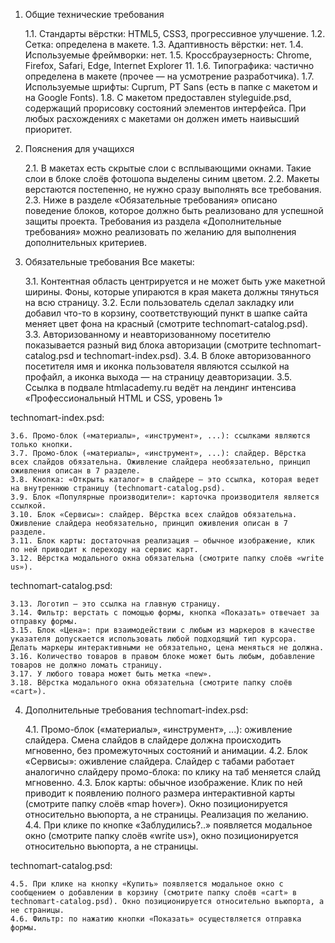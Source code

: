 1. Общие технические требования

    1.1. Стандарты вёрстки: HTML5, CSS3, прогрессивное улучшение.
    1.2. Сетка: определена в макете.
    1.3. Адаптивность вёрстки: нет.
    1.4. Используемые фреймворки: нет.
    1.5. Кроссбраузерность: Chrome, Firefox, Safari, Edge, Internet Explorer 11.
    1.6. Типографика: частично определена в макете (прочее — на усмотрение разработчика).
    1.7. Используемые шрифты: Cuprum, PT Sans (есть в папке с макетом и на Google Fonts).
    1.8. С макетом предоставлен styleguide.psd, содержащий прорисовку состояний элементов интерфейса. При любых расхождениях с макетами он должен иметь наивысший приоритет.

2. Пояснения для учащихся

    2.1. В макетах есть скрытые слои с всплывающими окнами. Такие слои в блоке слоёв фотошопа выделены синим цветом.
    2.2. Макеты верстаются постепенно, не нужно сразу выполнять все требования.
    2.3. Ниже в разделе «Обязательные требования» описано поведение блоков, которое должно быть реализовано для успешной защиты проекта. Требования из раздела «Дополнительные требования» можно реализовать по желанию для выполнения дополнительных критериев.

3. Обязательные требования
Все макеты:

    3.1. Контентная область центрируется и не может быть уже макетной ширины. Фоны, которые упираются в края макета должны тянуться на всю страницу.
    3.2. Если пользователь сделал закладку или добавил что-то в корзину, соответствующий пункт в шапке сайта меняет цвет фона на красный (смотрите technomart-catalog.psd).
    3.3. Авторизованному и неавторизованному посетителю показывается разный вид блока авторизации (смотрите technomart-catalog.psd и technomart-index.psd).
    3.4. В блоке авторизованного посетителя имя и иконка пользователя являются ссылкой на профайл, а иконка выхода — на страницу деавторизации.
    3.5. Ссылка в подвале htmlacademy.ru ведёт на лендинг интенсива «Профессиональный HTML и CSS, уровень 1»

technomart-index.psd:

    3.6. Промо-блок («материалы», «инструмент», ...): ссылками являются только кнопки.
    3.7. Промо-блок («материалы», «инструмент», ...): слайдер. Вёрстка всех слайдов обязательна. Оживление слайдера необязательно, принцип оживления описан в 7 разделе.
    3.8. Кнопка: «Открыть каталог» в слайдере — это ссылка, которая ведет на внутреннюю страницу (technomart-catalog.psd).
    3.9. Блок «Популярные производители»: карточка производителя является ссылкой.
    3.10. Блок «Сервисы»: слайдер. Вёрстка всех слайдов обязательна. Оживление слайдера необязательно, принцип оживления описан в 7 разделе.
    3.11. Блок карты: достаточная реализация — обычное изображение, клик по ней приводит к переходу на сервис карт.
    3.12. Вёрстка модального окна обязательна (смотрите папку слоёв «write us»).

technomart-catalog.psd:

    3.13. Логотип — это ссылка на главную страницу.
    3.14. Фильтр: верстать с помощью формы, кнопка «Показать» отвечает за отправку формы.
    3.15. Блок «Цена»: при взаимодействии с любым из маркеров в качестве указателя допускается использовать любой подходящий тип курсора. Делать маркеры интерактивными не обязательно, цена меняться не должна.
    3.16. Количество товаров в правом блоке может быть любым, добавление товаров не должно ломать страницу.
    3.17. У любого товара может быть метка «new».
    3.18. Вёрстка модального окна обязательна (смотрите папку слоёв «cart»).

4. Дополнительные требования
technomart-index.psd:

    4.1. Промо-блок («материалы», «инструмент», ...): оживление слайдера. Смена слайдов в слайдере должна происходить мгновенно, без промежуточных состояний и анимации.
    4.2. Блок «Сервисы»: оживление слайдера. Слайдер с табами работает аналогично слайдеру промо-блока: по клику на таб меняется слайд мгновенно.
    4.3. Блок карты: обычное изображение. Клик по ней приводит к появлению полного размера интерактивной карты (смотрите папку слоёв «map hover»). Окно позиционируется относительно вьюпорта, а не страницы. Реализация по желанию.
    4.4. При клике по кнопке «Заблудились?..» появляется модальное окно (смотрите папку слоёв «write us»), окно позиционируется относительно вьюпорта, а не страницы.

technomart-catalog.psd:

    4.5. При клике на кнопку «Купить» появляется модальное окно с сообщением о добавлении в корзину (смотрите папку слоёв «cart» в technomart-catalog.psd). Окно позиционируется относительно вьюпорта, а не страницы.
    4.6. Фильтр: по нажатию кнопки «Показать» осуществляется отправка формы.